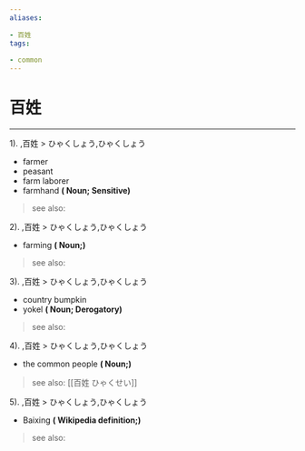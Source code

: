```yaml
---
aliases:
    
- 百姓
tags:
    
- common
---
```


# 百姓
---
1).
,百姓 > ひゃくしょう,ひゃくしょう

- farmer
- peasant
- farm laborer
- farmhand
**( Noun; Sensitive)**
> see also: 
            
2).
,百姓 > ひゃくしょう,ひゃくしょう

- farming
**( Noun;)**
> see also: 
            
3).
,百姓 > ひゃくしょう,ひゃくしょう

- country bumpkin
- yokel
**( Noun; Derogatory)**
> see also: 
            
4).
,百姓 > ひゃくしょう,ひゃくしょう

- the common people
**( Noun;)**
> see also:  [[百姓 ひゃくせい]]
            
5).
,百姓 > ひゃくしょう,ひゃくしょう

- Baixing
**( Wikipedia definition;)**
> see also: 
            